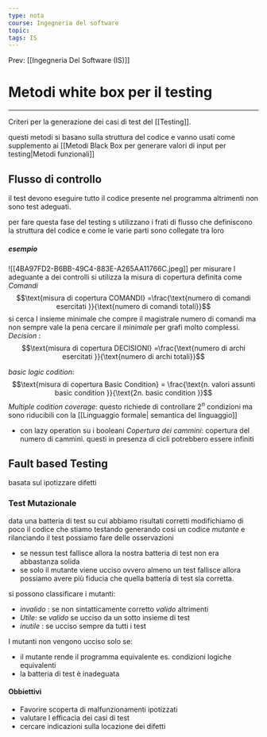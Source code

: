 ```yaml
---
type: nota
course: Ingegneria del software
topic: 
tags: IS
---
```


Prev: [[Ingegneria Del Software (IS)]]

# Metodi white box per il testing
---
Criteri per la generazione dei casi di test del [[Testing]].

questi metodi si basano sulla struttura del codice e vanno usati come supplemento ai [[Metodi Black Box per generare valori di input per testing|Metodi funzionali]] 

## Flusso di controllo
il test devono eseguire tutto il codice presente nel programma altrimenti non sono test adeguati.

per fare questa fase del testing s utilizzano i frati di flusso  che  definiscono la struttura del codice e come le varie parti sono collegate tra loro 
##### esempio
![[4BA97FD2-B6BB-49C4-883E-A265AA11766C.jpeg]]
per misurare l adeguante a dei controlli si utilizza la misura di copertura definita come
_Comandi_
$$\text{misura di copertura COMANDI} =\frac{\text{numero di comandi esercitati }}{\text{numero di comandi totali}}$$
si cerca l insieme minimale che compre il magistrale numero di comandi ma non sempre vale la pena cercare il _minimale_ per grafi molto complessi.
_Decision_ :
$$\text{misura di copertura DECISIONI} =\frac{\text{numero di archi esercitati }}{\text{numero di archi totali}}$$

_basic logic codition_:   
$$\text{misura di copertura Basic Condition}  =  \frac{\text{n.  valori assunti  basic condition }}{\text{2n. basic condition }}$$
_Multiple codition coverage_:
questo richiede di controllare $2^n$ condizioni ma sono riducibili con la [[Linguaggio formale| semantica del linguaggio]] 
- con lazy operation su i booleani
_Copertura dei cammini_:
copertura del numero di cammini.
questi in presenza di cicli potrebbero essere infiniti


## Fault based Testing 
basata sul ipotizzare difetti

### Test Mutazionale
data una batteria di test su cui abbiamo risultati corretti modifichiamo di poco il codice che stiamo testando generando cosi un codice _mutante_ e rilanciando il test possiamo fare delle osservazioni 
- se nessun test fallisce allora la nostra batteria di test non era abbastanza solida
- se solo il mutante viene ucciso ovvero almeno un test fallisce allora possiamo avere più fiducia che quella batteria di test sia corretta.

si possono classificare i mutanti: 
- _invalido_ : se non sintatticamente corretto _valido_ altrimenti
- _Utile_:  se _valido_ se ucciso da un sotto insieme di test
- _inutile_ : se ucciso sempre da tutti i test

I mutanti non vengono ucciso solo se: 
- il mutante rende il programma equivalente es. condizioni logiche equivalenti 
- la batteria di test è inadeguata


#### Obbiettivi 
- Favorire scoperta di malfunzionamenti ipotizzati
- valutare l efficacia dei casi di test
- cercare indicazioni sulla locazione dei difetti 